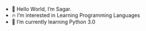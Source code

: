 - 👋 Hello World, I’m Sagar.
- 🔥 I’m interested in Learning Programming Languages
- 🌱 I’m currently learning Python 3.0

<!---
IamBlitzy/IamBlitzy is a ✨ special ✨ repository because its `README.md` (this file) appears on your GitHub profile.
You can click the Preview link to take a look at your changes.
--->
